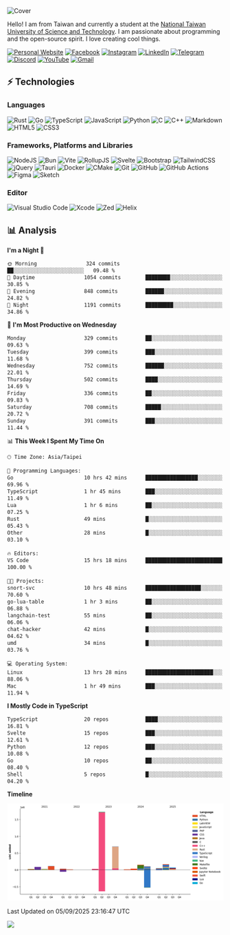 <picture>
  <source media="(prefers-color-scheme: dark)" srcset="https://github.com/CRT-HAO/CRT-HAO/assets/31580253/6f53f4ab-546f-4db7-9f30-2c5b0711c0a2">
  <img alt="Cover" src="https://github.com/CRT-HAO/CRT-HAO/assets/31580253/4efdfca0-1005-43ab-8c60-07e6973a89b2">
</picture>

Hello! I am from Taiwan and currently a student at the [National Taiwan University of Science and Technology](https://www.ntust.edu.tw/). I am passionate about programming and the open-source spirit. I love creating cool things.

[![Personal Website](https://img.shields.io/badge/Personal%20Website-%23000000.svg?style=for-the-badge)](https://hayden.tw/)
[![Facebook](https://img.shields.io/badge/Facebook-%231877F2.svg?style=for-the-badge&logo=Facebook&logoColor=white)](https://www.facebook.com/CRT.HAO.CHUN/)
[![Instagram](https://img.shields.io/badge/Instagram-%23E4405F.svg?style=for-the-badge&logo=Instagram&logoColor=white)](https://www.instagram.com/crt_hao/)
[![LinkedIn](https://img.shields.io/badge/linkedin-%230077B5.svg?style=for-the-badge&logo=linkedin&logoColor=white)](https://www.linkedin.com/in/crthao/)
[![Telegram](https://img.shields.io/badge/Telegram-2CA5E0?style=for-the-badge&logo=telegram&logoColor=white)](https://t.me/CRT_HAO)
[![Discord](https://img.shields.io/badge/Discord-%235865F2.svg?style=for-the-badge&logo=discord&logoColor=white)](https://discordapp.com/users/401324674371551234)
[![YouTube](https://img.shields.io/badge/YouTube-%23FF0000.svg?style=for-the-badge&logo=YouTube&logoColor=white)](https://www.youtube.com/channel/UC-WnTCkztbitHGXnmvipUUg)
[![Gmail](https://img.shields.io/badge/Gmail-D14836?style=for-the-badge&logo=gmail&logoColor=white)](mailto:m831718@gmail.com)

## ⚡ Technologies

### Languages

![Rust](https://img.shields.io/badge/rust-%23000000.svg?style=for-the-badge&logo=rust&logoColor=white)
![Go](https://img.shields.io/badge/go-%2300ADD8.svg?style=for-the-badge&logo=go&logoColor=white)
![TypeScript](https://img.shields.io/badge/typescript-%23007ACC.svg?style=for-the-badge&logo=typescript&logoColor=white)
![JavaScript](https://img.shields.io/badge/javascript-%23323330.svg?style=for-the-badge&logo=javascript&logoColor=%23F7DF1E)
![Python](https://img.shields.io/badge/python-3670A0?style=for-the-badge&logo=python&logoColor=ffdd54)
![C](https://img.shields.io/badge/c-%2300599C.svg?style=for-the-badge&logo=c&logoColor=white)
![C++](https://img.shields.io/badge/c++-%2300599C.svg?style=for-the-badge&logo=c%2B%2B&logoColor=white)
![Markdown](https://img.shields.io/badge/markdown-%23000000.svg?style=for-the-badge&logo=markdown&logoColor=white)
![HTML5](https://img.shields.io/badge/html5-%23E34F26.svg?style=for-the-badge&logo=html5&logoColor=white)
![CSS3](https://img.shields.io/badge/css3-%231572B6.svg?style=for-the-badge&logo=css3&logoColor=white)

### Frameworks, Platforms and Libraries

![NodeJS](https://img.shields.io/badge/node.js-6DA55F?style=for-the-badge&logo=node.js&logoColor=white)
![Bun](https://img.shields.io/badge/Bun-%23000000.svg?style=for-the-badge&logo=bun&logoColor=white)
![Vite](https://img.shields.io/badge/vite-%23646CFF.svg?style=for-the-badge&logo=vite&logoColor=white)
![RollupJS](https://img.shields.io/badge/RollupJS-ef3335?style=for-the-badge&logo=rollup.js&logoColor=white)
![Svelte](https://img.shields.io/badge/svelte-%23f1413d.svg?style=for-the-badge&logo=svelte&logoColor=white)
![Bootstrap](https://img.shields.io/badge/bootstrap-%238511FA.svg?style=for-the-badge&logo=bootstrap&logoColor=white)
![TailwindCSS](https://img.shields.io/badge/tailwindcss-%2338B2AC.svg?style=for-the-badge&logo=tailwind-css&logoColor=white)
![jQuery](https://img.shields.io/badge/jquery-%230769AD.svg?style=for-the-badge&logo=jquery&logoColor=white)
![Tauri](https://img.shields.io/badge/tauri-%2324C8DB.svg?style=for-the-badge&logo=tauri&logoColor=%23FFFFFF)
![Docker](https://img.shields.io/badge/docker-%230db7ed.svg?style=for-the-badge&logo=docker&logoColor=white)
![CMake](https://img.shields.io/badge/CMake-%23008FBA.svg?style=for-the-badge&logo=cmake&logoColor=white)
![Git](https://img.shields.io/badge/git-%23F05033.svg?style=for-the-badge&logo=git&logoColor=white)
![GitHub](https://img.shields.io/badge/github-%23121011.svg?style=for-the-badge&logo=github&logoColor=white)
![GitHub Actions](https://img.shields.io/badge/github%20actions-%232671E5.svg?style=for-the-badge&logo=githubactions&logoColor=white)
![Figma](https://img.shields.io/badge/figma-%23F24E1E.svg?style=for-the-badge&logo=figma&logoColor=white)
![Sketch](https://img.shields.io/badge/Sketch-FFB387?style=for-the-badge&logo=sketch&logoColor=black)

### Editor

![Visual Studio Code](https://img.shields.io/badge/Visual%20Studio%20Code-0078d7.svg?style=for-the-badge&logo=visual-studio-code&logoColor=white)
![Xcode](https://img.shields.io/badge/Xcode-007ACC?style=for-the-badge&logo=Xcode&logoColor=white)
![Zed](https://img.shields.io/badge/Zed-F6F5F0?style=for-the-badge&logo=zed&logoColor=black)
![Helix](https://img.shields.io/badge/Helix-281733?style=for-the-badge&logo=helix&logoColor=white)

## 📊 Analysis

<!--START_SECTION:waka-->
**I'm a Night 🦉** 

```text
🌞 Morning                324 commits         ██░░░░░░░░░░░░░░░░░░░░░░░   09.48 % 
🌆 Daytime                1054 commits        ████████░░░░░░░░░░░░░░░░░   30.85 % 
🌃 Evening                848 commits         ██████░░░░░░░░░░░░░░░░░░░   24.82 % 
🌙 Night                  1191 commits        █████████░░░░░░░░░░░░░░░░   34.86 % 
```
📅 **I'm Most Productive on Wednesday** 

```text
Monday                   329 commits         ██░░░░░░░░░░░░░░░░░░░░░░░   09.63 % 
Tuesday                  399 commits         ███░░░░░░░░░░░░░░░░░░░░░░   11.68 % 
Wednesday                752 commits         ██████░░░░░░░░░░░░░░░░░░░   22.01 % 
Thursday                 502 commits         ████░░░░░░░░░░░░░░░░░░░░░   14.69 % 
Friday                   336 commits         ██░░░░░░░░░░░░░░░░░░░░░░░   09.83 % 
Saturday                 708 commits         █████░░░░░░░░░░░░░░░░░░░░   20.72 % 
Sunday                   391 commits         ███░░░░░░░░░░░░░░░░░░░░░░   11.44 % 
```


📊 **This Week I Spent My Time On** 

```text
🕑︎ Time Zone: Asia/Taipei

💬 Programming Languages: 
Go                       10 hrs 42 mins      █████████████████░░░░░░░░   69.96 % 
TypeScript               1 hr 45 mins        ███░░░░░░░░░░░░░░░░░░░░░░   11.49 % 
Lua                      1 hr 6 mins         ██░░░░░░░░░░░░░░░░░░░░░░░   07.25 % 
Rust                     49 mins             █░░░░░░░░░░░░░░░░░░░░░░░░   05.43 % 
Other                    28 mins             █░░░░░░░░░░░░░░░░░░░░░░░░   03.10 % 

🔥 Editors: 
VS Code                  15 hrs 18 mins      █████████████████████████   100.00 % 

🐱‍💻 Projects: 
snort-svc                10 hrs 48 mins      ██████████████████░░░░░░░   70.60 % 
go-lua-table             1 hr 3 mins         ██░░░░░░░░░░░░░░░░░░░░░░░   06.88 % 
langchain-test           55 mins             ██░░░░░░░░░░░░░░░░░░░░░░░   06.06 % 
chat-hacker              42 mins             █░░░░░░░░░░░░░░░░░░░░░░░░   04.62 % 
umd                      34 mins             █░░░░░░░░░░░░░░░░░░░░░░░░   03.76 % 

💻 Operating System: 
Linux                    13 hrs 28 mins      ██████████████████████░░░   88.06 % 
Mac                      1 hr 49 mins        ███░░░░░░░░░░░░░░░░░░░░░░   11.94 % 
```

**I Mostly Code in TypeScript** 

```text
TypeScript               20 repos            ████░░░░░░░░░░░░░░░░░░░░░   16.81 % 
Svelte                   15 repos            ███░░░░░░░░░░░░░░░░░░░░░░   12.61 % 
Python                   12 repos            ███░░░░░░░░░░░░░░░░░░░░░░   10.08 % 
Go                       10 repos            ██░░░░░░░░░░░░░░░░░░░░░░░   08.40 % 
Shell                    5 repos             █░░░░░░░░░░░░░░░░░░░░░░░░   04.20 % 
```



**Timeline**

![Lines of Code chart](https://raw.githubusercontent.com/hayd1n/hayd1n/main/assets/bar_graph.png)


 Last Updated on 05/09/2025 23:16:47 UTC
<!--END_SECTION:waka-->

![](https://komarev.com/ghpvc/?username=CRT-HAO&style=flat-square)
